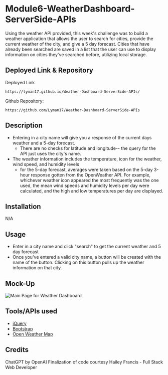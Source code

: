
# Module6-WeatherDashboard-ServerSide-APIs
Using the weather API provided, this week's challenge was to build a weather application that allows the user to search for cities, provide the current weather of the city, and give a 5 day forecast. Cities that have already been searched are saved in a list that the user can use to display information on cities they've searched before, utilizing local storage.

## Deployed Link & Repository
Deployed Link
```
https://lyman17.github.io/Weather-Dashboard-ServerSide-APIs/
```
Github Repository:
```
https://github.com/Lyman17/Weather-Dashboard-ServerSide-APIs
```


## Description
- Entering in a city name will give you a response of the current days weather and a 5-day forecast.
  - There are no checks for latitude and longitude-- the query for the API just uses the city's name.
- The weather information includes the temperature, icon for the weather, wind speed, and humidity levels
  - for the 5-day forecast, averages were taken based on the 5-day 3-hour response gotten from the OpenWeather API. For example, whichever weather icon appeared the most frequently was the one used, the mean wind speeds and humidity levels per day were calculated, and the high and low temperatures per day are displayed.

## Installation
N/A

## Usage
- Enter in a city name and click "search" to get the current weather and 5 day forecast
- Once you've entered a valid city name, a button will be created with the name of the button. Clicking on this button pulls up the weather information on that city.

## Mock-Up
![Main Page for Weather Dashboard](./assets/screenshots/)


## Tools/APIs used
- [jQuery](https://api.jquery.com/)
- [Bootstrap](https://getbootstrap.com/docs/5.2/getting-started/introduction/)
- [Open Weather Map](https://openweathermap.org/)

## Credits
ChatGPT by OpenAI
Finalization of code courtesy Hailey Francis - Full Stack Web Developer

